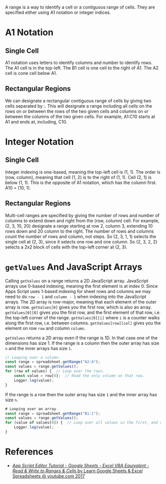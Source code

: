 A range is a way to identify a cell or a contiguous range of cells.
They are specified either using A1 notation or integer indices.

# A1 Notation

## Single Cell

A1 notation uses letters to identify columns and number to identify rows.
The A1 cell is in the top-left.
The B1 cell is one cell to the right of A1.
The A2 cell is cone cell below A1.

## Rectangular Regions

We can designate a rectangular contiguous range of cells by giving two cells separated by :.
This will designate a range including all cells on the rows on or between the rows of the two given cells
and columns on or between the columns of the two given cells.
For example, A1:C10 starts at A1 and ends at, including, C10.

# Integer Notation

## Single Cell

Integer indexing is one-based, meaning the top-left cell is (1, 1).
The order is (row, column), meaning that cell (1, 2) is to the right of (1, 1).
Cell (2, 1) is below (1, 1).
This is the opposite of A1 notation, which has the column first.
A10 = (10, 1).

## Rectangular Regions

Multi-cell ranges are specified by giving the number of rows and number of columns to extend down and right from the (row, column) cell.
For example, (2, 3, 10, 20) designate a range starting at row 2, column 3,  extending 10 rows down and 20 column to the right.
The number of rows and columns count the number of rows and column, not steps.
So (2, 3, 1, 1) selects the single cell at (2, 3), since it selects one row and one column.
So (2, 3, 2, 2) selects a 2x2 block of cells with the top-left corner at (2, 3).

# `getValues` And JavaScript Arrays

Calling `getValues` on a range returns a 2D JavaScript array.
JavaScript arrays use 0-based indexing, meaning the first element is at index 0.
Since Apps Script uses 1-based indexing for sheet rows and columns we may need to do `row - 1` and `column - 1` when indexing into the JavaScript arrays.
The 2D array is row-major, meaning that each element of the outer array is row.
`getValues[0]` gives you the first row, which is also an array.
`getValues[0][0]` gives you the first row, and the first element of that row, i.e. the top-left corner of the range.
`getValues[0][i]` where `i` is a counter walks along the first row, i.e. between columns.
`getValues[row][col]` gives you the element on row `row` and column `column`.

`getValues` returns a 2D array even if the range is 1D.
In that case one of the dimensions has size 1.
If the range is a column then the outer array has size `n` and the inner arrays has size `1`.
```js
// Looping over a column.
const range = spreadsheet.getRange("A2:A");
const values = range.getValues();
for (row of values) {  // Loop over the rows.
	const value = row[0];  // Read the only column on that row.
	Logger.log(value);
}
```
If the range is a row then the outer array has size `1` and the inner array has size `n`.
```js
# Looping over an array.
const range = spreadsheet.getRange("B1:1");
const values = range.getValues();
for (value of values[0]) {  // Loop over all values in the first, and only, row.
	Logger.log(value);
}
```
# References

- [_App Script Editor Tutorial - Google Sheets - Excel VBA Equivalent - Read & Write to Ranges & Cells_ by Learn Google Sheets & Excel Spreadsheets @ youtube.com 2017](https://www.youtube.com/watch?v=aPJ-2U45BpA&list=PLv9Pf9aNgemv62NNC5bXLR0CzeaIj5bcw)
